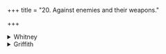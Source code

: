 +++
title = "20. Against enemies and their weapons."

+++

<details><summary>Whitney</summary>

### Comment
The first three verses are found in Pāipp. xix., and vs. 4 in ii.: see below. For the use of the hymn by Kāuś. with 19 and 21, see under 19. And vs. 1 is used alone (so the comm.) in the parvan-sacrifices (Kāuś. 2. 39), on viewing the cooked oblation.


### Translations
Translated: Weber, iv. 413; Griffith, i. 24.
</details>

<details><summary>Griffith</summary>

A prayer to Soma, the Maruts, Mitra, and Varuna, for protection
</details>
